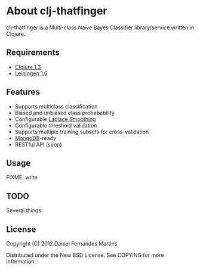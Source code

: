 # About clj-thatfinger

clj-thatfinger is a Multi-class Naïve Bayes Classifier library/service written in Clojure.

## Requirements

* [Clojure 1.3](http://clojure.org)
* [Leiningen 1.6](http://github.com/technomancy/leiningen)

## Features

* Supports multiclass classification
* Biased and unbiased class probabability
* Configurable [Laplace Smoothing](http://en.wikipedia.org/wiki/Additive_smoothing)
* Configurable threshold validation
* Supports multiple training subsets for cross-validation
* [MongoDB](http://mongodb.org)-ready
* RESTful API (soon)

## Usage

FIXME: write

## TODO

Several things.

## License

Copyright (C) 2012 Daniel Fernandes Martins

Distributed under the New BSD License. See COPYING for more information.